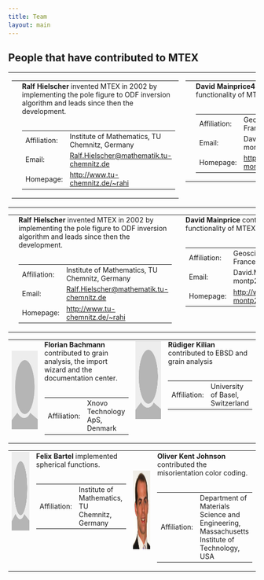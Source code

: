 ```yaml
---
title: Team
layout: main
---
```


## People that have contributed to MTEX

<table border='0' cellpadding='0'><tr>
    <td valign="top" width="50%">
      <table border='0' cellpadding='10'><tr>
	  <td valign="top" width="140">
	    <img src='files/pic/hielscher2.jpg' alt='Picture of Ralf Hielscher' height='160' width='120' border='0'/>
	    <a id="contact:fmm"></a>
	  </td><td valign="top">
	    <b>Ralf Hielscher</b> invented MTEX in 2002 by implementing the pole
	    figure to ODF inversion algorithm and leads since then the development.<br /><br />
	    <table border='0' cellpadding='3'><tr>
		<td> Affiliation: </td>
		<td> Institute of Mathematics, TU Chemnitz, Germany </td>
	      </tr><tr>
		<td> Email: </td>
		<td> <a href="mailto:mail">Ralf.Hielscher@mathematik.tu-chemnitz.de</a> </td>
	      </tr><tr>
		<td> Homepage: </td>
		<td> <a href="http://www.tu-chemnitz.de/~rahi">http://www.tu-chemnitz.de/~rahi</a></td>
	    </tr></table>
	  </td>
      </tr></table>
    </td><td valign="top" width="50%">
      <table border='0' cellpadding='10'><tr>
	  <td valign="top" width="140">
	    <img src='files/pic/mainprice.jpg' alt='Picture of David Mainprice' height='160' width='120' border='0'/>
	    <a id="contact:p2nfft"></a>
	  </td><td valign="top">
	    <b>David Mainprice4</b> contributed to the tensor functionality of MTEX.<br /><br />
	    <table border='0' cellpadding='3'><tr>
		<td> Affiliation: </td>
		<td> Geosciences Montpellier, France</td>
	      </tr><tr>
		<td> Email: </td>
		<td> <a href="mailto:David.Mainprice@gm.univ-montp2.fr"></a>David.Mainprice@gm.univ-montp2.fr</td>
	      </tr><tr>
		<td> Homepage: </td>
		<td> <a href="http://www.gm.univ-montp2.fr/PERSO/mainprice/">http://www.gm.univ-montp2.fr/PERSO/mainprice/</a>
		</td>
	    </tr></table>
	  </td>
      </tr></table>
    </td>
</tr></table>

<table border='0' cellpadding='10'><tr>
  <td valign="top" width="140">
    <img src='files/pic/hielscher2.jpg' alt='Picture of Ralf Hielscher' height='160' width='120' border='0'/>
    <a id="contact:fmm"></a>
  </td><td valign="top" width="1*">
    <b>Ralf Hielscher</b> invented MTEX in 2002 by implementing the pole
    figure to ODF inversion algorithm and leads since then the development.<br /><br />
    <table border='0' cellpadding='3'><tr>
      <td> Affiliation: </td>
      <td> Institute of Mathematics, TU Chemnitz, Germany </td>
    </tr><tr>
      <td> Email: </td>
      <td> <a href="mailto:mail">Ralf.Hielscher@mathematik.tu-chemnitz.de</a> </td>
    </tr><tr>
      <td> Homepage: </td>
	  <td> <a href="http://www.tu-chemnitz.de/~rahi">http://www.tu-chemnitz.de/~rahi</a></td>
    </tr></table>
  </td>
    <td valign="top" width="140">
    <img src='files/pic/mainprice.jpg' alt='Picture of David Mainprice' height='160' width='120' border='0'/>
    <a id="contact:p2nfft"></a>
  </td><td valign="top" width="2*" >
    <b>David Mainprice</b> contributed to the tensor functionality of MTEX.<br /><br />
    <table border='0' cellpadding='3'><tr>
      <td> Affiliation: </td>
      <td> Geosciences Montpellier, France</td>
    </tr><tr>
      <td> Email: </td>
      <td> <a href="mailto:David.Mainprice@gm.univ-montp2.fr"></a>David.Mainprice@gm.univ-montp2.fr</td>
    </tr><tr>
      <td> Homepage: </td>
	  <td> <a href="http://www.gm.univ-montp2.fr/PERSO/mainprice/">http://www.gm.univ-montp2.fr/PERSO/mainprice/</a>
      </td>
    </tr></table>
  </td>
</tr></table>

<table border='0' cellpadding='10'><tr>
  <td width="140">
    <img src='files/pic/unknown.jpg' alt='Picture of Florian Bachmann' height='160' width='120' border='0'/>
    <a id="contact:memd"></a>
  </td><td valign="top" width="3*">
    <b>Florian Bachmann</b> contributed to grain analysis, the import wizard and
    the documentation center.<br /><br />
    <table border='0' cellpadding='3'><tr>
      <td> Affiliation: </td>
      <td> Xnovo Technology ApS, Denmark </td>
    </tr></table>
  </td> <td valign="top"  width="140">
    <img src='files/pic/unknown.jpg' alt='Picture of Kilian' height='160' width='120' border='0'/>
    <a id="contact:memd"></a>
  </td><td valign="top" width="4*">
    <b>Rüdiger Kilian</b> contributed to EBSD and grain analysis <br /><br />
    <table border='0' cellpadding='3'><tr>
      <td> Affiliation: </td>
      <td> University of Basel, Switzerland </td>
    </tr></table>
  </td>
</tr></table>


<table border='0' cellpadding='10'><tr>
  <td valign="top" width="140">
    <img src='files/pic/unknown.jpg' alt='Picture of David Mainprice' height='160' width='120' border='0'/>
    <a id="contact:p2nfft"></a>
  </td><td valign="top" width="2*">
    <b>Felix Bartel</b> implemented spherical functions.<br /><br />
    <table border='0' cellpadding='3'><tr>
      <td> Affiliation: </td>
      <td> Institute of Mathematics, TU Chemnitz, Germany</td>
    </tr></table>
  </td>
  <td width="140">
    <img src='files/pic/Oliver_Johnson.jpg' alt='Picture of Oliver Kent Johnson' height='160' width='120' border='0'/>
    <a id="contact:p2nfft"></a>
  </td><td valign="top" width="3*">
    <b>Oliver Kent Johnson</b> contributed the misorientation color coding.  <br/><br />
    <table border='0' cellpadding='3'><tr>
      <td> Affiliation: </td>
      <td> Department of Materials Science and Engineering, Massachusetts Institute of Technology, USA</td>
    </tr></table>
  </td>
</tr></table>
